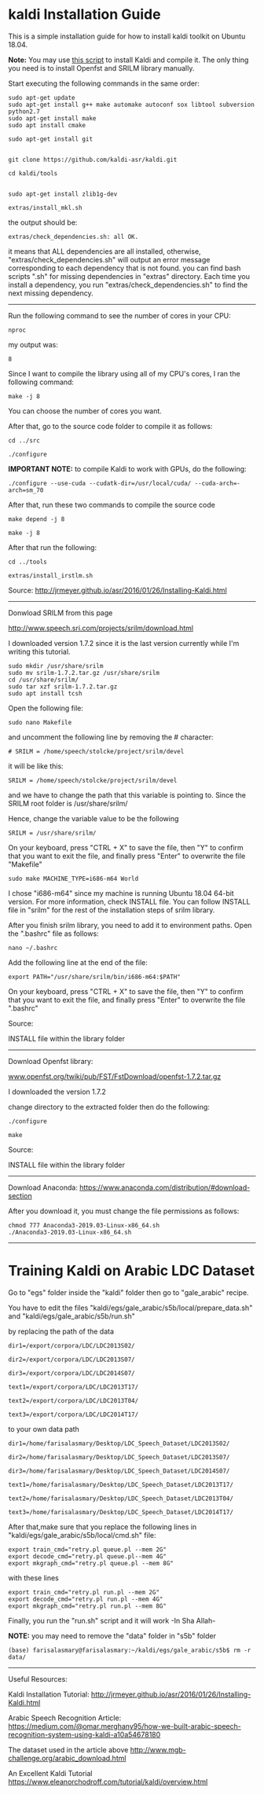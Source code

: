 # kaldi Installation Guide
This is a simple installation guide for how to install kaldi toolkit on Ubuntu 18.04.


**Note:** You may use [this script](install_kaldi.sh) to install Kaldi and compile it. The only thing you need is to install Openfst and SRILM library manually.


Start executing the following commands in the same order:

    sudo apt-get update
    sudo apt-get install g++ make automake autoconf sox libtool subversion python2.7
    sudo apt-get install make
    sudo apt install cmake

    sudo apt-get install git


    git clone https://github.com/kaldi-asr/kaldi.git

    cd kaldi/tools


    sudo apt-get install zlib1g-dev

    extras/install_mkl.sh


the output should be:

    extras/check_dependencies.sh: all OK.


 it means that ALL dependencies are all installed, otherwise, "extras/check_dependencies.sh" will output an error message corresponding to each dependency that is not found.
    you can find bash scripts ".sh" for missing dependencies in "extras" directory. Each time you install a dependency, you run "extras/check_dependencies.sh" to find the next missing dependency.


------------------------------------------------------------------------------------------------------------------------------------------------------------------------


Run the following command to see the number of cores in your CPU:

    nproc


my output was:

    8


Since I want to compile the library using all of my CPU's cores, I ran the following command:

    make -j 8

You can choose the number of cores you want.



After that, go to the source code folder to compile it as follows:


    cd ../src

    ./configure


**IMPORTANT NOTE:** to compile Kaldi to work with GPUs, do the following:

    ./configure --use-cuda --cudatk-dir=/usr/local/cuda/ --cuda-arch=-arch=sm_70


After that, run these two commands to compile the source code


    make depend -j 8

    make -j 8



After that run the following:

    cd ../tools

    extras/install_irstlm.sh


Source:
http://jrmeyer.github.io/asr/2016/01/26/Installing-Kaldi.html


------------------------------------------------------------------------------------------------------------------------------------------------------------------------
Donwload SRILM from this page

http://www.speech.sri.com/projects/srilm/download.html

I downloaded version 1.7.2 since it is the last version currently while I'm writing this tutorial.

    sudo mkdir /usr/share/srilm
    sudo mv srilm-1.7.2.tar.gz /usr/share/srilm
    cd /usr/share/srilm/
    sudo tar xzf srilm-1.7.2.tar.gz
    sudo apt install tcsh


Open the following file:

    sudo nano Makefile


and uncomment the following line by removing the # character:

    # SRILM = /home/speech/stolcke/project/srilm/devel

it will be like this:

    SRILM = /home/speech/stolcke/project/srilm/devel

and we have to change the path that this variable is pointing to. Since the SRILM root folder is  /usr/share/srilm/

Hence, change the variable value to be the following

    SRILM = /usr/share/srilm/


On your keyboard, press "CTRL + X" to save the file, then "Y" to confirm that you want to exit the file, and finally press "Enter" to overwrite the file "Makefile"


    sudo make MACHINE_TYPE=i686-m64 World


I chose "i686-m64" since my machine is running Ubuntu 18.04 64-bit version. For more information, check INSTALL file.
You can follow INSTALL file in "srilm" for the rest of the installation steps of srilm library.

After you finish srilm library, you need to add it to environment paths.
Open the ".bashrc" file as follows:

    nano ~/.bashrc


Add the following line at the end of the file:

    export PATH="/usr/share/srilm/bin/i686-m64:$PATH"


On your keyboard, press "CTRL + X" to save the file, then "Y" to confirm that you want to exit the file, and finally press "Enter" to overwrite the file ".bashrc"


Source:

INSTALL file within the library folder

------------------------------------------------------------------------------------------------------------------------------------------------------------------------

Download Openfst library:

www.openfst.org/twiki/pub/FST/FstDownload/openfst-1.7.2.tar.gz

I downloaded the version 1.7.2

change directory to the extracted folder then do the following:


    ./configure

    make

Source:

INSTALL file within the library folder


------------------------------------------------------------------------------------------------------------------------------------------------------------------------
Download Anaconda:
https://www.anaconda.com/distribution/#download-section

After you download it, you must change the file permissions as follows:



    chmod 777 Anaconda3-2019.03-Linux-x86_64.sh
    ./Anaconda3-2019.03-Linux-x86_64.sh


------------------------------------------------------------------------------------------------------------------------------------------------------------------------


# Training Kaldi on Arabic LDC Dataset

Go to "egs" folder inside the "kaldi" folder then go to "gale_arabic" recipe.

You have to edit the files    "kaldi/egs/gale_arabic/s5b/local/prepare_data.sh"    and     "kaldi/egs/gale_arabic/s5b/run.sh"


by replacing the path of the data


    dir1=/export/corpora/LDC/LDC2013S02/

    dir2=/export/corpora/LDC/LDC2013S07/

    dir3=/export/corpora/LDC/LDC2014S07/

    text1=/export/corpora/LDC/LDC2013T17/

    text2=/export/corpora/LDC/LDC2013T04/

    text3=/export/corpora/LDC/LDC2014T17/


to your own data path


    dir1=/home/farisalasmary/Desktop/LDC_Speech_Dataset/LDC2013S02/

    dir2=/home/farisalasmary/Desktop/LDC_Speech_Dataset/LDC2013S07/

    dir3=/home/farisalasmary/Desktop/LDC_Speech_Dataset/LDC2014S07/

    text1=/home/farisalasmary/Desktop/LDC_Speech_Dataset/LDC2013T17/

    text2=/home/farisalasmary/Desktop/LDC_Speech_Dataset/LDC2013T04/

    text3=/home/farisalasmary/Desktop/LDC_Speech_Dataset/LDC2014T17/


After that,make sure that you replace the following lines in  "kaldi/egs/gale_arabic/s5b/local/cmd.sh" file:


    export train_cmd="retry.pl queue.pl --mem 2G"
    export decode_cmd="retry.pl queue.pl--mem 4G"
    export mkgraph_cmd="retry.pl queue.pl --mem 8G"


with these lines


    export train_cmd="retry.pl run.pl --mem 2G"
    export decode_cmd="retry.pl run.pl --mem 4G"
    export mkgraph_cmd="retry.pl run.pl --mem 8G"


Finally, you run the "run.sh" script and it will work -In Sha Allah-


**NOTE:**  you may need to remove the "data" folder in "s5b" folder

    (base) farisalasmary@farisalasmary:~/kaldi/egs/gale_arabic/s5b$ rm -r data/

------------------------------------------------------------------------------------------------------------------------------------------------------------------------

Useful Resources:

Kaldi Installation Tutorial:
http://jrmeyer.github.io/asr/2016/01/26/Installing-Kaldi.html

Arabic Speech Recognition Article:
https://medium.com/@omar.merghany95/how-we-built-arabic-speech-recognition-system-using-kaldi-a10a54678180

The dataset used in the article above
http://www.mgb-challenge.org/arabic_download.html

An Excellent Kaldi Tutorial
https://www.eleanorchodroff.com/tutorial/kaldi/overview.html





